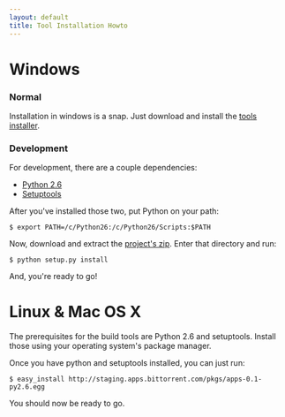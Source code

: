 ```yaml
---
layout: default
title: Tool Installation Howto
---
```


# Windows

### Normal

Installation in windows is a snap. Just download and install the [tools
installer](/apps-sdk/client/apps-sdk-installer.msi).

### Development

For development, there are a couple dependencies:

- [Python 2.6](http://www.python.org/ftp/python/2.6/python-2.6.msi)
- [Setuptools](http://pypi.python.org/packages/2.6/s/setuptools/setuptools-0.6c11.win32-py2.6.exe#md5=1509752c3c2e64b5d0f9589aafe053dc)

After you've installed those two, put Python on your path:

    $ export PATH=/c/Python26:/c/Python26/Scripts:$PATH

Now, download and extract the [project's
zip](http://github.com/bittorrent/apps-sdk/zipball/master). Enter that
directory and run:

    $ python setup.py install

And, you're ready to go!

# Linux & Mac OS X

The prerequisites for the build tools are Python 2.6 and setuptools. Install
those using your operating system's package manager.

Once you have python and setuptools installed, you can just run:

    $ easy_install http://staging.apps.bittorrent.com/pkgs/apps-0.1-py2.6.egg

You should now be ready to go.
